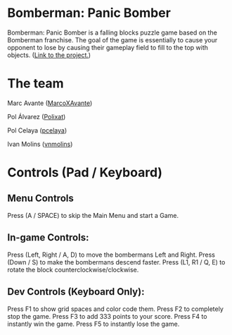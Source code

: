 # Bomberman: Panic Bomber
Bomberman: Panic Bomber is a falling blocks puzzle game based on the Bomberman franchise. The goal of the game is essentially to cause your opponent to lose by causing their gameplay field to fill to the top with objects.
([Link to the project.](https://github.com/33games/bomberpanic))

# The team
Marc Avante ([MarcoXAvante](https://github.com/MarcoXAvante))

Pol Álvarez ([Polixat](https://github.com/Polixat))

Pol Celaya ([pcelaya](https://github.com/pcelaya))

Ivan Molins ([vnmolins](https://github.com/vnmolins))

# Controls (Pad / Keyboard)
## Menu Controls
Press (A / SPACE) to skip the Main Menu and start a Game.

## In-game Controls:
Press (Left, Right / A, D) to move the bombermans Left and Right.
Press (Down / S) to make the bombermans descend faster.
Press (L1, R1 / Q, E) to rotate the block counterclockwise/clockwise.

## Dev Controls (Keyboard Only):
Press F1 to show grid spaces and color code them.
Press F2 to completely stop the game.
Press F3 to add 333 points to your score.
Press F4 to instantly win the game.
Press F5 to instantly lose the game.